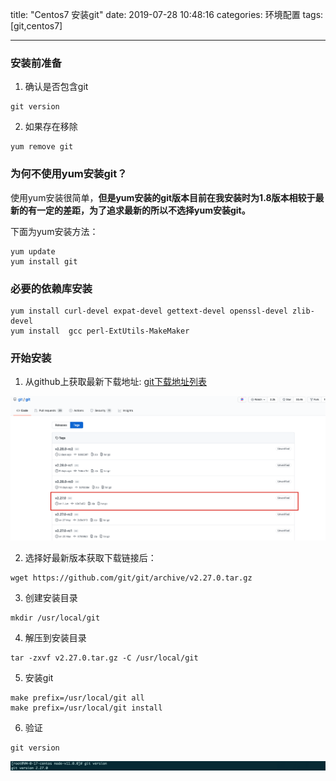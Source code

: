 title: "Centos7 安装git"
date: 2019-07-28 10:48:16
categories: 环境配置
tags: [git,centos7]

---

### 安装前准备

1. 确认是否包含git

```shell
git version
```

2. 如果存在移除

``` shell
yum remove git
```

### 为何不使用yum安装git？

使用yum安装很简单，**但是yum安装的git版本目前在我安装时为1.8版本相较于最新的有一定的差距，为了追求最新的所以不选择yum安装git。**

下面为yum安装方法：

```shell
yum update
yum install git
```

### 必要的依赖库安装

```shell
yum install curl-devel expat-devel gettext-devel openssl-devel zlib-devel
yum install  gcc perl-ExtUtils-MakeMaker
```

### 开始安装

1. 从github上获取最新下载地址: [git下载地址列表](https://github.com/git/git/tags)

![image-20200724120250658](images/image-20200724120250658.png)

2. 选择好最新版本获取下载链接后：

```shell
wget https://github.com/git/git/archive/v2.27.0.tar.gz
```

3. 创建安装目录

```shell
mkdir /usr/local/git
```

4. 解压到安装目录

```shell
tar -zxvf v2.27.0.tar.gz -C /usr/local/git
```

5. 安装git

```shell
make prefix=/usr/local/git all
make prefix=/usr/local/git install
```

6. 验证

```shell
git version
```

![image-20200724123446345](images/image-20200724123446345.png)

